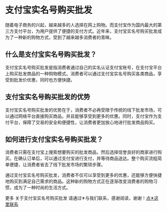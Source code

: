 # 支付宝实名号购买批发

随着电子商务的兴起，越来越多的人选择在网上购物。而支付宝作为国内最大的第三方支付平台，为用户提供了便捷的支付方式。近年来，支付宝实名号购买批发成为了一种新的购物方式，受到了越来越多消费者的青睐。

## 什么是支付宝实名号购买批发？

支付宝实名号购买批发是指消费者通过自己的实名认证支付宝账号，在支付宝平台上购买批发商品的一种购物模式。消费者可以通过支付宝实名号购买各类商品，享受到批发价优惠，同时也方便快捷。

## 支付宝实名号购买批发的优势

支付宝实名号购买批发的优势在于，消费者不必再受限于传统的线下批发市场，可以通过网络平台直接购买商品，并且能够享受到更多的优惠。同时，支付宝作为支付平台，保障了交易的安全和便捷性，让消费者更加放心地进行批发商品购买。

## 如何进行支付宝实名号购买批发？

消费者只需在支付宝上搜索想要购买的批发商品，然后选择信誉良好的商家进行购买。在确认订单后，可以通过支付宝进行支付，并等待商品送达。整个购买流程简单便捷，让消费者省去了线下批发市场的繁琐步骤。

通过支付宝实名号购买批发，消费者不仅可以享受到更多的优惠，还能够方便快捷地购买到满足自己需求的商品。这种新的购物方式正在逐渐改变消费者的购物习惯，成为了一种时尚的生活方式。

更多 关于支付宝实名号购买批发 请通过✈与我们联系，感谢阅读，谢谢！[点✈这里联系](https://d.k02.cc)